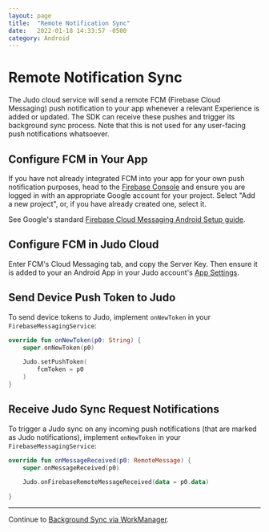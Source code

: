 ```yaml
---
layout: page
title:  "Remote Notification Sync"
date:   2022-01-18 14:33:57 -0500
category: Android
---
```

# Remote Notification Sync

The Judo cloud service will send a remote FCM (Firebase Cloud Messaging) push notification to your app whenever a relevant Experience is added or updated. The SDK can receive these pushes and trigger its background sync process. Note that this is not used for any user-facing push notifications whatsoever.

## Configure FCM in Your App

If you have not already integrated FCM into your app for your own push notification purposes, head to the [Firebase Console](https://console.firebase.google.com/) and ensure you are logged in with an appropriate Google account for your project. Select "Add a new project", or, if you have already created one, select it.

See Google's standard [Firebase Cloud Messaging Android Setup guide](https://firebase.google.com/docs/cloud-messaging/android/client).

## Configure FCM in Judo Cloud

Enter FCM's Cloud Messaging tab, and copy the Server Key. Then ensure it is added to your an Android App in your Judo account's [App Settings](https://www.judo.app/login).

## Send Device Push Token to Judo

To send device tokens to Judo, implement `onNewToken` in your `FirebaseMessagingService`:

```kotlin
override fun onNewToken(p0: String) {
    super.onNewToken(p0)

    Judo.setPushToken(
        fcmToken = p0
    )
}
```

## Receive Judo Sync Request Notifications

To trigger a Judo sync on any incoming push notifications (that are marked as Judo notifications), implement `onNewToken` in your `FirebaseMessagingService`:

```kotlin
override fun onMessageReceived(p0: RemoteMessage) {
    super.onMessageReceived(p0)

    Judo.onFirebaseRemoteMessageReceived(data = p0.data)

}
```

---

Continue to [Background Sync via WorkManager](Background-Sync).
